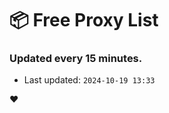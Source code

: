 # :package: Free Proxy List
### Updated every 15 minutes.

- Last updated: `2024-10-19 13:33`

:heart:
